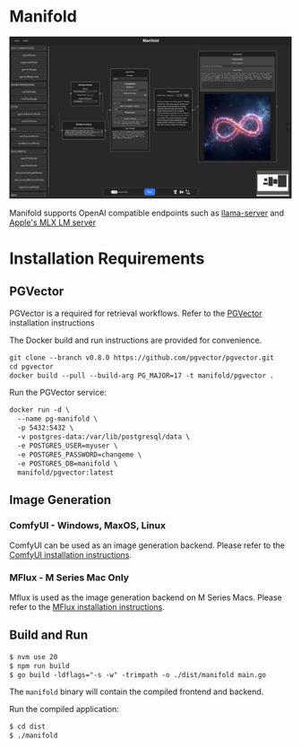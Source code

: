 # Manifold

![Manifold](docs/manifold_splash.jpg)

Manifold supports OpenAI compatible endpoints such as [llama-server](https://github.com/ggerganov/llama.cpp/tree/master/examples/server) and [Apple's MLX LM server](https://github.com/ml-explore/mlx-examples/blob/main/llms/mlx_lm/SERVER.md)

# Installation Requirements

## PGVector

PGVector is a required for retrieval workflows. Refer to the [PGVector](https://github.com/pgvector/pgvector?tab=readme-ov-file#installation) installation instructions

The Docker build and run instructions are provided for convenience.
```
git clone --branch v0.8.0 https://github.com/pgvector/pgvector.git
cd pgvector
docker build --pull --build-arg PG_MAJOR=17 -t manifold/pgvector .
```

Run the PGVector service:
```
docker run -d \
  --name pg-manifold \
  -p 5432:5432 \
  -v postgres-data:/var/lib/postgresql/data \
  -e POSTGRES_USER=myuser \
  -e POSTGRES_PASSWORD=changeme \
  -e POSTGRES_DB=manifold \
  manifold/pgvector:latest
```

## Image Generation

### ComfyUI - Windows, MaxOS, Linux

ComfyUI can be used as an image generation backend. Please refer to the [ComfyUI installation instructions](https://github.com/comfyanonymous/ComfyUI?tab=readme-ov-file#manual-install-windows-linux).

### MFlux - M Series Mac Only

Mflux is used as the image generation backend on M Series Macs. Please refer to the [MFlux installation instructions](https://github.com/filipstrand/mflux).


## Build and Run

```
$ nvm use 20
$ npm run build
$ go build -ldflags="-s -w" -trimpath -o ./dist/manifold main.go
```

The `manifold` binary will contain the compiled frontend and backend.

Run the compiled application:

```
$ cd dist
$ ./manifold
```

